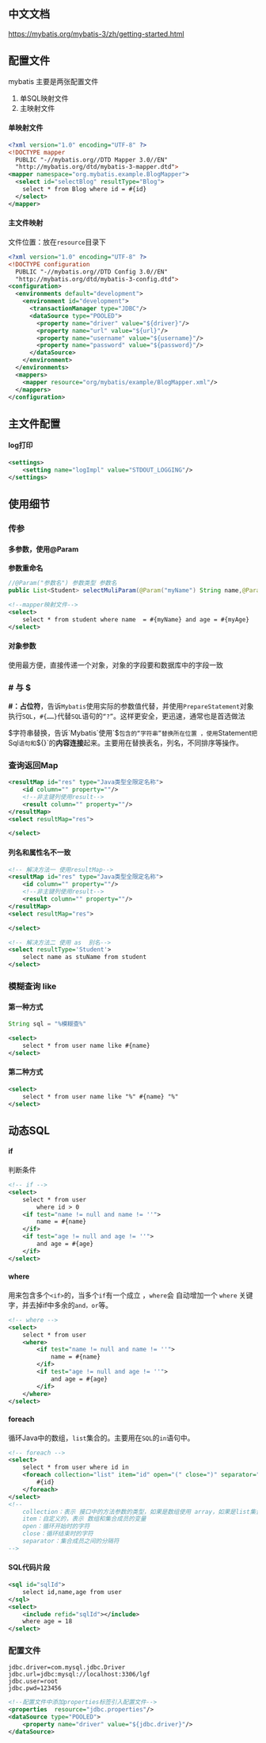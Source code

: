 ## 中文文档

https://mybatis.org/mybatis-3/zh/getting-started.html

## 配置文件

mybatis 主要是两张配置文件

1. 单SQL映射文件
2. 主映射文件

#### 单映射文件

```xml
<?xml version="1.0" encoding="UTF-8" ?>
<!DOCTYPE mapper
  PUBLIC "-//mybatis.org//DTD Mapper 3.0//EN"
  "http://mybatis.org/dtd/mybatis-3-mapper.dtd">
<mapper namespace="org.mybatis.example.BlogMapper">
  <select id="selectBlog" resultType="Blog">
    select * from Blog where id = #{id}
  </select>
</mapper>
```

#### 主文件映射

文件位置：放在`resource`目录下

```xml
<?xml version="1.0" encoding="UTF-8" ?>
<!DOCTYPE configuration
  PUBLIC "-//mybatis.org//DTD Config 3.0//EN"
  "http://mybatis.org/dtd/mybatis-3-config.dtd">
<configuration>
  <environments default="development">
    <environment id="development">
      <transactionManager type="JDBC"/>
      <dataSource type="POOLED">
        <property name="driver" value="${driver}"/>
        <property name="url" value="${url}"/>
        <property name="username" value="${username}"/>
        <property name="password" value="${password}"/>
      </dataSource>
    </environment>
  </environments>
  <mappers>
    <mapper resource="org/mybatis/example/BlogMapper.xml"/>
  </mappers>
</configuration>
```

## 主文件配置

#### log打印

```xml
<settings>
    <setting name="logImpl" value="STDOUT_LOGGING"/>
</settings>
```

## 使用细节 

### 传参

#### 多参数，使用@Param

**参数重命名**

```java
//@Param("参数名") 参数类型 参数名
public List<Student> selectMuliParam(@Param("myName") String name,@Param("myAge") Integer age)
```

```xml
<!--mapper映射文件-->
<select>
	select * from student where name  = #{myName} and age = #{myAge}
</select>
```

#### 对象参数

使用最方便，直接传递一个对象，对象的字段要和数据库中的字段一致

### # 与 $

**#：占位符**，告诉`Mybatis`使用实际的参数值代替，并使用`PrepareStatement`对象执行`SQL`，`#{……}`代替`SQL`语句的`“?”`。这样更安全，更迅速，通常也是首选做法

$字符串替换，告诉`Mybatis`使用`$`包含的“字符串”替换所在位置 ，使用`Statement`把`Sql`语句和`${}`的**内容连接**起来。主要用在替换表名，列名，不同排序等操作。

### 查询返回Map

```xml
<resultMap id="res" type="Java类型全限定名称">
	<id column="" property=""/>
    <!--非主键列使用result-->
    <result column="" property=""/>
</resultMap>
<select resultMap="res">

</select>
```

#### 列名和属性名不一致

```xml
<!-- 解决方法一 使用resultMap-->
<resultMap id="res" type="Java类型全限定名称">
	<id column="" property=""/>
    <!--非主键列使用result-->
    <result column="" property=""/>
</resultMap>
<select resultMap="res">

</select>

<!-- 解决方法二 使用 as  别名-->
<select resultType='Student'>
	select name as stuName from student
</select>
```

### 模糊查询 like

#### 第一种方式

```java
String sql = "%模糊查%"
```

```xml
<select>
	select * from user name like #{name}
</select>
```

#### 第二种方式

```xml
<select>
	select * from user name like "%" #{name} "%"
</select>
```

## 动态SQL

#### if

判断条件

```xml
<!-- if -->
<select>
	select * from user 
    	where id > 0
    <if test="name != null and name != ''">
    	name = #{name}
    </if>
    <if test="age != null and age != ''">
    	and age = #{age}
    </if>
</select>
```

#### where

用来包含多个`<if>`的，当多个`if`有一个成立 ，`where`会 自动增加一个 `where` 关键字，并去掉if中多余的`and，or`等。

```xml
<!-- where -->
<select>
	select * from user 
    <where>
    	<if test="name != null and name != ''">
    		name = #{name}
    	</if>
    	<if test="age != null and age != ''">
    		and age = #{age}
    	</if>
    </where>
</select>
```

####  foreach

循环Java中的数组，`list`集合的。主要用在`SQL`的`in`语句中。

```xml
<!-- foreach -->
<select>
	select * from user where id in
    <foreach collection="list" item="id" open="(" close=")" separator=",">
    	#{id}
    </foreach>
</select>
<!-- 
 	collection：表示 接口中的方法参数的类型，如果是数组使用 array，如果是list集合，使用list
	item：自定义的，表示 数组和集合成员的变量
	open：循环开始时的字符
	close：循环结束时的字符
	separator：集合成员之间的分隔符
-->
```

#### SQL代码片段

```xml
<sql id="sqlId">
	select id,name,age from user
</sql>
<select>
	<include refid="sqlId"></include>
    where age = 18
</select>
```

### 配置文件

```properties
jdbc.driver=com.mysql.jdbc.Driver
jdbc.url=jdbc:mysql://localhost:3306/lgf
jdbc.user=root
jdbc.pwd=123456
```

```xml
<!--配置文件中添加properties标签引入配置文件-->
<properties  resource="jdbc.properties"/>
<dataSource type="POOLED">
	<property name="driver" value="${jdbc.driver}"/>
</dataSource>
```

